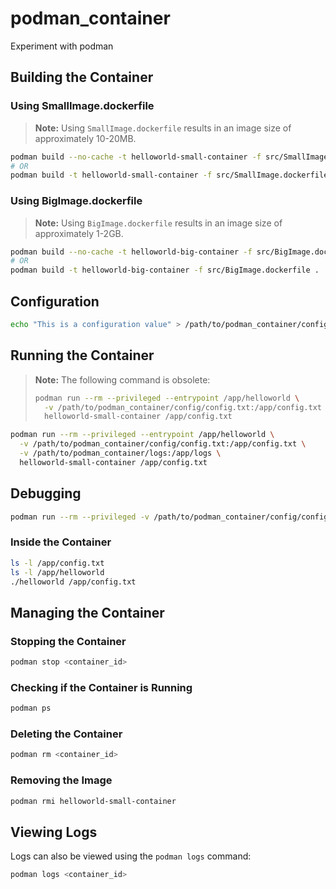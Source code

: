 # podman_container
Experiment with podman

## Building the Container

### Using SmallImage.dockerfile
> **Note:** Using `SmallImage.dockerfile` results in an image size of approximately 10-20MB.
```sh
podman build --no-cache -t helloworld-small-container -f src/SmallImage.dockerfile .
# OR
podman build -t helloworld-small-container -f src/SmallImage.dockerfile .
```

### Using BigImage.dockerfile
> **Note:** Using `BigImage.dockerfile` results in an image size of approximately 1-2GB.
```sh
podman build --no-cache -t helloworld-big-container -f src/BigImage.dockerfile .
# OR
podman build -t helloworld-big-container -f src/BigImage.dockerfile .
```

## Configuration
```sh
echo "This is a configuration value" > /path/to/podman_container/config/config.txt
```

## Running the Container

> **Note:** The following command is obsolete:
> ```sh
> podman run --rm --privileged --entrypoint /app/helloworld \
>   -v /path/to/podman_container/config/config.txt:/app/config.txt \
>   helloworld-small-container /app/config.txt
> ```

```sh
podman run --rm --privileged --entrypoint /app/helloworld \
  -v /path/to/podman_container/config/config.txt:/app/config.txt \
  -v /path/to/podman_container/logs:/app/logs \
  helloworld-small-container /app/config.txt
```

## Debugging
```sh
podman run --rm --privileged -v /path/to/podman_container/config/config.txt:/app/config.txt -it helloworld-small-container sh
```

### Inside the Container
```sh
ls -l /app/config.txt
ls -l /app/helloworld
./helloworld /app/config.txt
```

## Managing the Container

### Stopping the Container
```sh
podman stop <container_id>
```

### Checking if the Container is Running
```sh
podman ps
```

### Deleting the Container
```sh
podman rm <container_id>
```

### Removing the Image
```sh
podman rmi helloworld-small-container
```

## Viewing Logs
Logs can also be viewed using the `podman logs` command:
```sh
podman logs <container_id>
```
